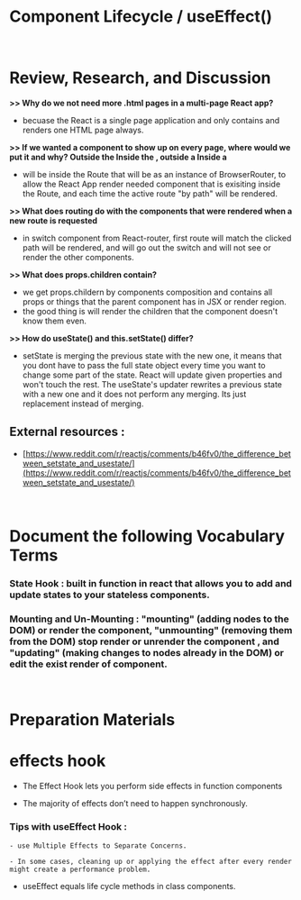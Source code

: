 # Component Lifecycle / useEffect()

<br/>

# Review, Research, and Discussion

**>> Why do we not need more .html pages in a multi-page React app?**

- becuase the React is a single page application and only contains and renders one HTML page always.

**>> If we wanted a component to show up on every page, where would we put it and why?
Outside the <BrowserRouter/>
Inside the <BrowserRouter />, outside a <Route />
Inside a <Route />**

- will be inside the Route that will be as an instance of BrowserRouter, to allow the React App render needed component that is exisiting inside the Route, and each time the active route "by path" will be rendered.

**>> What does routing do with the components that were rendered when a new route is requested**

- in switch component from React-router, first route will match the clicked path will be rendered, and will go out the switch and will not see or render the other components.

**>> What does props.children contain?**

- we get props.childern by components composition and contains all props or things that the parent component has in JSX or render region.
- the good thing is will render the children that the component doesn't know them even.

**>> How do useState() and this.setState() differ?**

- setState is merging the previous state with the new one, it means that you dont have to pass the full state object every time you want to change some part of the state. React will update given properties and won't touch the rest. The useState's updater rewrites a previous state with a new one and it does not perform any merging. Its just replacement instead of merging.

## External resources :

- [https://www.reddit.com/r/reactjs/comments/b46fv0/the_difference_between_setstate_and_usestate/](https://www.reddit.com/r/reactjs/comments/b46fv0/the_difference_between_setstate_and_usestate/)

<br/>

# Document the following Vocabulary Terms

### State Hook : built in function in react that allows you to add and update states to your stateless components.

### Mounting and Un-Mounting : "mounting" (adding nodes to the DOM) or render the component, "unmounting" (removing them from the DOM) stop render or unrender the component , and "updating" (making changes to nodes already in the DOM) or edit the exist render of component.

<br/>

# Preparation Materials

# effects hook

- The Effect Hook lets you perform side effects in function components

- The majority of effects don’t need to happen synchronously.

### Tips with useEffect Hook :

    - use Multiple Effects to Separate Concerns.

    - In some cases, cleaning up or applying the effect after every render might create a performance problem.

- useEffect equals life cycle methods in class components.
